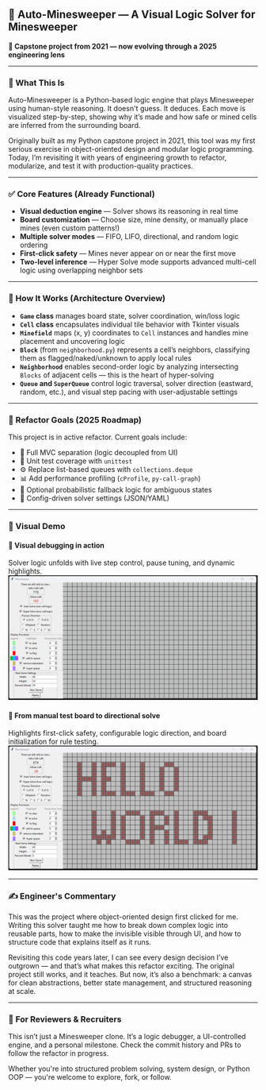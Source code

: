 ## 🚀 Auto-Minesweeper — A Visual Logic Solver for Minesweeper
**🧠 Capstone project from 2021 — now evolving through a 2025 engineering lens**

---

### 🎯 What This Is
Auto-Minesweeper is a Python-based logic engine that plays Minesweeper using human-style reasoning. It doesn't guess. It deduces. Each move is visualized step-by-step, showing why it’s made and how safe or mined cells are inferred from the surrounding board.

Originally built as my Python capstone project in 2021, this tool was my first serious exercise in object-oriented design and modular logic programming. Today, I’m revisiting it with years of engineering growth to refactor, modularize, and test it with production-quality practices.

---

### ✅ Core Features (Already Functional)
- **Visual deduction engine** — Solver shows its reasoning in real time
- **Board customization** — Choose size, mine density, or manually place mines (even custom patterns!)
- **Multiple solver modes** — FIFO, LIFO, directional, and random logic ordering
- **First-click safety** — Mines never appear on or near the first move
- **Two-level inference** — Hyper Solve mode supports advanced multi-cell logic using overlapping neighbor sets

---

### 🧩 How It Works (Architecture Overview)
- **`Game` class** manages board state, solver coordination, win/loss logic
- **`Cell` class** encapsulates individual tile behavior with Tkinter visuals
- **`Minefield`** maps (x, y) coordinates to `Cell` instances and handles mine placement and uncovering logic
- **`Block`** (from `neighborhood.py`) represents a cell’s neighbors, classifying them as flagged/naked/unknown to apply local rules
- **`Neighborhood`** enables second-order logic by analyzing intersecting `Blocks` of adjacent cells — this is the heart of hyper-solving
- **`Queue` and `SuperQueue`** control logic traversal, solver direction (eastward, random, etc.), and visual step pacing with user-adjustable settings

---

### 🔧 Refactor Goals (2025 Roadmap)
This project is in active refactor. Current goals include:
- 🧼 Full MVC separation (logic decoupled from UI)
- 🧪 Unit test coverage with `unittest`
- ⚙️ Replace list-based queues with `collections.deque`
- 📊 Add performance profiling (`cProfile`, `py-call-graph`)
- 🧠 Optional probabilistic fallback logic for ambiguous states
- 🔌 Config-driven solver settings (JSON/YAML)

---

### 📸 Visual Demo

#### 🎥 Visual debugging in action  
Solver logic unfolds with live step control, pause tuning, and dynamic highlights.  
![Solver in Action](./minesweeper_gameplay_1.gif)

#### 🎥 From manual test board to directional solve  
Highlights first-click safety, configurable logic direction, and board initialization for rule testing.  
![Custom + Directional Solve](./minesweeper_gameplay_2.gif)


---

### ✍️ Engineer's Commentary
This was the project where object-oriented design first clicked for me. Writing this solver taught me how to break down complex logic into reusable parts, how to make the invisible visible through UI, and how to structure code that explains itself as it runs.

Revisiting this code years later, I can see every design decision I’ve outgrown — and that’s what makes this refactor exciting. The original project still works, and it teaches. But now, it’s also a benchmark: a canvas for clean abstractions, better state management, and structured reasoning at scale.

---

### 📌 For Reviewers & Recruiters
This isn’t just a Minesweeper clone. It’s a logic debugger, a UI-controlled engine, and a personal milestone. Check the commit history and PRs to follow the refactor in progress.

Whether you're into structured problem solving, system design, or Python OOP — you're welcome to explore, fork, or follow.
